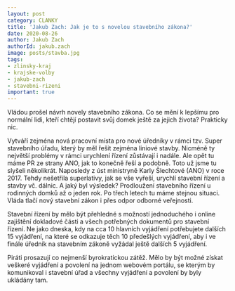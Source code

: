 ```yaml
---
layout: post
category: CLANKY
title: 'Jakub Zach: Jak je to s novelou stavebního zákona?'
date: 2020-08-26
author: Jakub Zach
authorId: jakub.zach
image: posts/stavba.jpg
tags: 
- zlinsky-kraj
- krajske-volby
- jakub-zach
- stavebni-rizeni
important: true
---
```

Vládou prošel návrh novely stavebního zákona.  Co se mění k lepšímu pro normální lidi, kteří chtějí postavit svůj domek ještě za jejich života? Prakticky nic. 

Vytváří zejména nová pracovní místa pro nové úředníky v rámci tzv. Super stavebního úřadu, který by měl řešit zejména liniové stavby. Nicméně ty největší problémy v rámci urychlení řízení zůstávají i nadále. Ale opět tu máme PR ze strany ANO, jak to konečně řeší a podobně. Toto už jsme tu slyšeli několikrát. Naposledy z úst ministryně Karly Šlechtové (ANO) v roce 2017. Tehdy nešetřila superlativy, jak se vše vyřeší, urychlí stavební řízení a stavby vč. dálnic. A jaký byl výsledek? Prodloužení stavebního řízení u rodinných domků až o jeden rok. Po třech letech tu máme stejnou situaci. Vláda tlačí nový stavební zákon i přes odpor odborné veřejnosti. 

Stavební řízení by mělo být přehledné s možností jednoduchého i online zajištění dokladové části a všech potřebných dokumentů pro stavební řízení. Ne jako dneska, kdy na cca 10 hlavních vyjádření potřebujete dalších 15 vyjádření, na které se odkazuje těch 10 předešlých vyjádření, aby i ve finále úředník na stavebním zákoně vyžádal ještě dalších 5 vyjádření.  

Piráti prosazují co nejmenší byrokratickou zátěž. Mělo by být možné získat veškeré vyjádření a povolení na jednom webovém portálu, se kterým by komunikoval i stavební úřad a všechny vyjádření a povolení by byly ukládány tam. 
